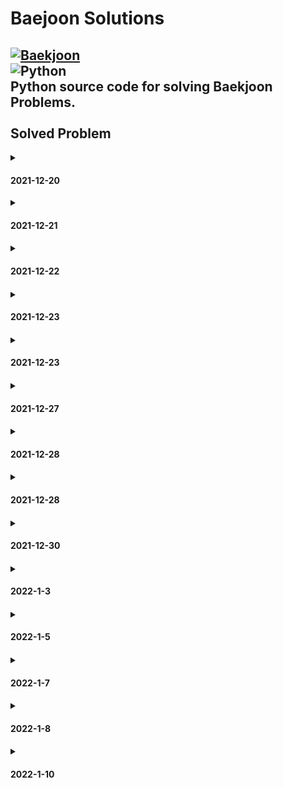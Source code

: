 # Baejoon Solutions 
[![Baekjoon](https://d2gd6pc034wcta.cloudfront.net/images/logo@2x.png)](https://www.acmicpc.net/)<br>
<img alt="Python" src ="https://img.shields.io/badge/Python-3776AB.svg?&style=for-the-badge&logo=Python&logoColor=white"/><br>
Python source code for solving Baekjoon Problems. <br>
<br>
Solved Problem<br>
----
<details>
<summary><h4>2021-12-20</h4></summary>
- No.1000<br>
- No.1001<br>
- No.1008<br>
- No.1330<br>
- No.2438<br>
- No.2439<br>
- No.2557<br>
- No.2588<br>
- No.2741<br>
- No.2742<br>
- No.2753<br>
- No.2739<br>
- No.2884<br>
- No.8393<br>
- No.9498<br>
- No.10171<br>
- No.10172<br>
- No.10430<br>
- No.10718<br>
- No.10869<br>
- No.10871<br>
- No.10950<br>
- No.10998<br>
- No.11021<br>
- No.11022<br>
- No.14681<br>
- No.15552<br>
</details>

<details>
<summary><h4>2021-12-21<h4></summary>
- No.1065<br>
- No.1110<br>
- No.1152<br>
- No.1157<br>
- No.1316<br>
- No.1546<br>
- No.2562<br>
- No.2577<br>
- No.2675<br>
- No.2908<br>
- No.2941<br>
- No.3052<br>
- No.4344<br>
- No.4673<br>
- No.5622<br>
- No.8958<br>
- No.10809<br>
- No.10818<br>
- No.10951<br>
- No.10952<br>
- No.11654<br>
- No.11720<br>
- No.15596<br>
-------------<br>
- No.1002<br>
- No.1011<br>
- No.1085<br>
- No.1193<br>
- No.1712<br>
- No.1929<br>
- No.1978<br>
- No.2292<br>
- No.2581<br>
- No.2775<br>
- No.2839<br>
- No.2869<br>
- No.3009<br>
- No.3053<br>
- No.4153<br>
- No.4948<br>
- No.4949<br>
- No.9012<br>
- No.9020<br>
- No.10250<br>
- No.10757<br>
- No.10773<br>
- No.10828<br>
- No.11653<br>
</details>

<details>
<summary><h4>2021-12-22<h4></summary>
- No.1002<br>
- No.2231<br>
- No.2447<br>
- No.2798<br>
- No.10870<br>
- No.10872<br>
- No.11729<br>
-------------<br>
- No.1018<br>
- No.1181<br>
- No.1427<br>
- No.1436<br>
- No.2108<br>
- No.2750<br>
- No.2751<br>
- No.7568<br>
- No.10814<br>
- No.10989<br>
- No.11650<br>
- No.11651<br>
- No.18870<br>
</details>

<details>
<summary><h4>2021-12-23<h4></summary>
- No.2440<br>
- No.2441<br>
- No.2455<br>
- No.2566<br>
- No.2609<br>
- No.2739<br>
- No.2752<br>
- No.2920<br>
- No.3046<br>
- No.5597<br>
- No.5988<br>
- No.10101<br>
- No.10103<br>
- No.10797<br>
- No.10817<br>
- No.10886<br>
- No.10987<br>
- No.11728<br>
- No.11943<br>
- No.11966<br>
- No.13752<br>
- No.14910<br>
- No.16430<br>
- No.16673<br>
-------------<br>
- No.1271<br>
- No.1550<br>
- No.2338<br>
- No.2475<br>
- No.2558<br>
- No.2845<br>
- No.2914<br>
- No.3003<br>
- No.5337<br>
- No.5338<br>
- No.5339<br>
- No.5522<br>
- No.5554<br>
- No.6749<br>
- No.6768<br>
- No.6810<br>
- No.8674<br>
- No.8718<br>
- No.8723<br>
- No.11466<br>
- No.11549<br>
- No.13136<br>
- No.13580<br>
- No.13597<br>
- No.13610<br>
- No.14038<br>
- No.14065<br>
- No.14173<br>
- No.14264<br>
- No.14470<br>
- No.14623<br>
- No.14924<br>
- No.14935<br>
- No.15025<br>
- No.15700<br>
- No.15873<br>
- No.16428<br>
- No.17362<br>
- No.19698<br>
- No.23825<br>
</details>

<details>
<summary><h4>2021-12-23<h4></summary>
- No.7287<br>
- No.8370<br>
- No.8393<br>
- No.8437<br>
- No.9653<br>
- No.9654<br>
- No.10170<br>
- No.10699<br>
- No.10926<br>
- No.11282<br>
- No.11382<br>
- No.11942<br>
- No.11943<br>
- No.13277<br>
- No.14645<br>
- No.14652<br>
- No.14924<br>
- No.14928<br>
- No.15439<br>
- No.15727<br>
- No.15733<br>
- No.15740<br>
- No.15894<br>
- No.15962<br>
- No.15964<br>
- No.16170<br>
- No.16394<br>
- No.17256<br>
- No.17295<br>
- No.17496<br>
- No.18096<br>
- No.18108<br>
- No.18301<br>
- No.20254<br>
- No.20492<br>
- No.21300<br>
- No.22193<br>
- No.23234<br>
- No.23825<br>
</details>

<details>
<summary><h4>2021-12-27<h4></summary>
- No.1297<br>
- No.2420<br>
- No.2480<br>
- No.2525<br>
- No.2530<br>
- No.3004<br>
- No.4299<br>
- No.5532<br>
</details>

<details>
<summary><h4>2021-12-28<h4></summary>
- No.5543<br>
- No.5575<br>
- No.5596<br>
- No.5893<br>
</details>

<details>
<summary><h4>2021-12-28<h4></summary>
- No.5928<br>
- No.6763<br>
- No.6764<br>
- No.6778<br>
- No.8710<br>
- No.10039<br>
- No.10156<br>
- No.10162<br>
- No.10179<br>
- No.10707<br>
- No.10768<br>
- No.11948<br>
- No.13866<br>
- No.13985<br>
- No.15051<br>
- No.15059<br>
- No.15080<br>
</details>

<details>
<summary><h4>2021-12-30<h4></summary>
- No.15128<br>
- No.15474<br>
- No.15610<br>
- No.15680<br>
- No.15726<br>
- No.15921<br>
- No.15963<br>
- No.16017<br>
</details>

<details>
<summary><h4>2022-1-3<h4></summary>
- No.16199<br>
- No.16204<br>
- No.16431<br>
- No.16486<br>
- No.16600<br>
- No.16693<br>
- No.16693<br>
- No.16727<br>
- No.17874<br>
</details>

<details>
<summary><h4>2022-1-5<h4></summary>
- No.15751<br>
- No.17903<br>
- No.18005<br>
- No.18330<br>
- No.18408<br>
- No.18411<br>
- No.18414<br>
- No.19602<br>
- No.19698<br>
- No.20215<br>
- No.20232<br>
- No.20233<br>
- No.20352<br>
- No.20353<br>
</details>

<details>
<summary><h4>2022-1-7<h4></summary>
- No.20673<br>
- No.20839<br>
- No.21185<br>
- No.21335<br>
- No.21354<br>
- No.21591<br>
- No.21598<br>
- No.21612<br>
- No.21633<br>
- No.21638<br>
- No.22015<br>
- No.23971<br>
</details>

<details>
<summary><h4>2022-1-8<h4></summary>
- No.11283<br>
- No.17009<br>
- No.17388<br>
- No.17863<br>
- No.19944<br>
- No.20499<br>
- No.20867<br>
- No.20976<br>
- No.21631<br>
- No.23375<br>
-------------<br>
- No.1009<br>
- No.1212<br>
- No.1247<br>
- No.1267<br>
- No.1284<br>
- No.1547<br>
- No.1598<br>
- No.1703<br>
- No.1837<br>
- No.1864<br>
- No.1964<br>
- No.1975<br>
- No.2010<br>
- No.2061<br>
- No.2163<br>
- No.2355<br>
- No.2442<br>
- No.2443<br>
- No.2444<br>
- No.2445<br>
- No.2446<br>
- No.2460<br>
- No.2476<br>
- No.2490<br>
- No.2501<br>
- No.2506<br>
- No.2511<br>
- No.2522<br>
- No.2523<br>
- No.2547<br>
- No.2576<br>
- No.2720<br>
- No.2721<br>
- No.2747<br>
- No.2754<br>
- No.2765<br>
- No.2783<br>
- No.2863<br>
- No.2875<br>
- No.2903<br>
- No.2921<br>
- No.2935<br>
- No.2953<br>
- No.2959<br>
- No.2965<br>
- No.2975<br>
- No.2985<br>
- No.2991<br>
- No.2997<br>
- No.3028<br>
- No.3029<br>
- No.3034<br>
- No.3058<br>
- No.3276<br>
- No.3460<br>
- No.3507<br>
- No.3602<br>
</details>

<details>
<summary><h4>2022-1-10<h4></summary>
- No.24078<br>
- No.24082<br>
- No.24086<br>
</details>